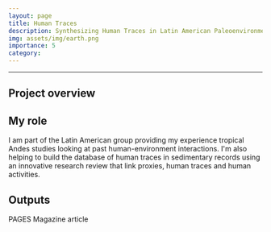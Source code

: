 ```yaml
---
layout: page
title: Human Traces
description: Synthesizing Human Traces in Latin American Paleoenvironments
img: assets/img/earth.png
importance: 5
category: 
---
```


****

## Project overview


## My role
I am part of the Latin American group providing my experience tropical Andes studies looking at past human-environment interactions. I'm also helping to build the database of human traces in sedimentary records using an innovative research review that link proxies, human traces and human activities.

## Outputs
PAGES Magazine article




